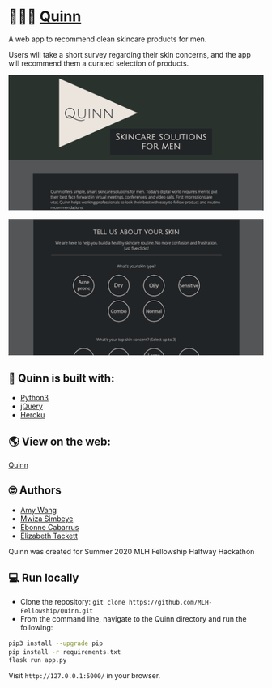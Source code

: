 # 💁🏽‍♂️ [Quinn](https://example.com)
A web app to recommend clean skincare products for men.

Users will take a short survey regarding their skin concerns, and the app will recommend them a curated selection of products.

![The Quinn homepage](landing1-screenshot.png)

![The Quinn user survey](survey-screenshot.png)

## :hammer: Quinn is built with:
- [Python3](https://www.python.org/downloads/)
- [jQuery](https://jquery.com/)
- [Heroku](https://www.heroku.com/)

## :earth_americas: View on the web:
[Quinn](https://example.com)

## 🤓 Authors
- [Amy Wang](https://github.com/xiwang129)
- [Mwiza Simbeye](https://github.com/mwizasimbeye11)
- [Ebonne Cabarrus](https://github.com/ebonnecab)
- [Elizabeth Tackett](https://github.com/emtackett)

Quinn was created for Summer 2020 MLH Fellowship Halfway Hackathon

## 💻 Run locally
- Clone the repository: `git clone https://github.com/MLH-Fellowship/Quinn.git`
- From the command line, navigate to the Quinn directory and run the following:

```bash
pip3 install --upgrade pip
pip install -r requirements.txt
flask run app.py
```

Visit `http://127.0.0.1:5000/` in your browser.

